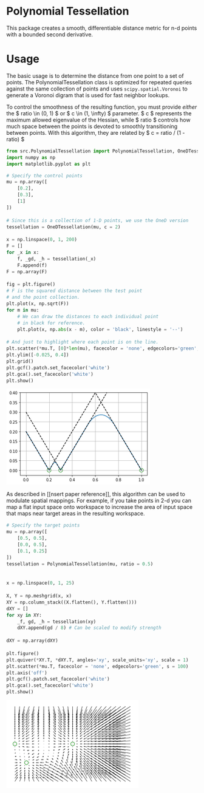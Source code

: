 
# Polynomial Tessellation

This package creates a smooth, differentiable distance metric for n-d points with a bounded second derivative.

# Usage

The basic usage is to determine the distance from one point to a set of points. The PolynomialTessellation class is optimized for repeated queries against the same collection of points and uses ```scipy.spatial.Voronoi``` to generate a Voronoi digram that is used for fast neighbor lookups.

To control the smoothness of the resulting function, you must provide *either* the $ ratio \in (0, 1) $  or $ c \in (1, \infty) $ parameter. $ c $ represents the maximum allowed eigenvalue of the Hessian, while $ ratio $ controls how much space between the points is devoted to smoothly transitioning between points. With this algorithm, they are related by $ c = ratio / (1 - ratio) $


```python
from src.PolynomialTessellation import PolynomialTessellation, OneDTessellation
import numpy as np
import matplotlib.pyplot as plt
```


```python
# Specify the control points
mu = np.array([
    [0.2],
    [0.3],
    [1]
])

# Since this is a collection of 1-D points, we use the OneD version
tessellation = OneDTessellation(mu, c = 2)

x = np.linspace(0, 1, 200)
F = []
for _x in x:
    f, _gd, _h = tessellation(_x)
    F.append(f)
F = np.array(F)

fig = plt.figure()
# F is the squared distance between the test point
# and the point collection.
plt.plot(x, np.sqrt(F))
for m in mu:
    # We can draw the distances to each individual point 
    # in black for reference.
    plt.plot(x, np.abs(x - m), color = 'black', linestyle = '--')

# And just to highlight where each point is on the line.
plt.scatter(*mu.T, [0]*len(mu), facecolor = 'none', edgecolors='green', s = 100)
plt.ylim([-0.025, 0.4])
plt.grid()
plt.gcf().patch.set_facecolor('white')
plt.gca().set_facecolor('white')
plt.show()
```


![png](README_files/README_3_0.png)


As described in [[nsert paper reference]], this algorithm can be used to modulate spatial mappings. For example, if you take points in 2-d you can map a flat input space onto workspace to increase the area of input space that maps near target areas in the resulting workspace.


```python
# Specify the target points
mu = np.array([
    [0.5, 0.5],
    [0.0, 0.5],
    [0.1, 0.25]
])
tessellation = PolynomialTessellation(mu, ratio = 0.5)


x = np.linspace(0, 1, 25)

X, Y = np.meshgrid(x, x)
XY = np.column_stack((X.flatten(), Y.flatten()))
dXY = []
for xy in XY:
    _f, gd, _h = tessellation(xy)
    dXY.append(gd / 8) # Can be scaled to modify strength

dXY = np.array(dXY)

plt.figure()
plt.quiver(*XY.T, *dXY.T, angles='xy', scale_units='xy', scale = 1)
plt.scatter(*mu.T, facecolor = 'none', edgecolors='green', s = 100)
plt.axis('off')
plt.gcf().patch.set_facecolor('white')
plt.gca().set_facecolor('white')
plt.show()


```


![png](README_files/README_5_0.png)

